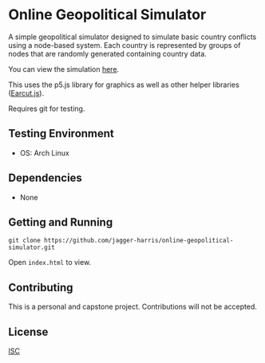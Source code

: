# Online Geopolitical Simulator

A simple geopolitical simulator designed to simulate basic country conflicts using a node-based system. Each country is represented by groups of nodes that are randomly generated containing country data.

You can view the simulation [here](https://jagger-harris.github.io/online-geopolitical-simulator/).

This uses the p5.js library for graphics as well as other helper libraries ([Earcut.js](https://github.com/mapbox/earcut)).

Requires git for testing.

## Testing Environment
* OS: Arch Linux

## Dependencies
* None

## Getting and Running

```shell
git clone https://github.com/jagger-harris/online-geopolitical-simulator.git
```

Open `index.html` to view.

## Contributing
This is a personal and capstone project. Contributions will not be accepted.

## License
[ISC](https://choosealicense.com/licenses/isc/)

